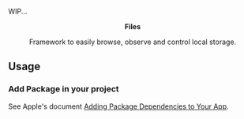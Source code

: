 WIP...

<p align='center'><b>Files</b></p>

<p align='center'>Framework to easily browse, observe and control local storage.</p>

## Usage

### Add Package in your project

See Apple's document [Adding Package Dependencies to Your App](https://developer.apple.com/documentation/xcode/adding_package_dependencies_to_your_app).

